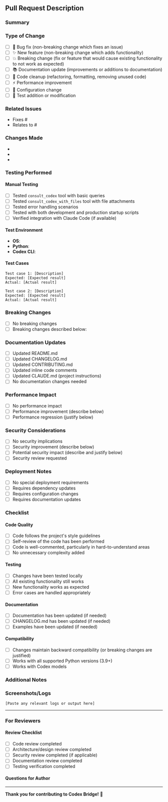 ## Pull Request Description

### Summary
<!-- Provide a brief summary of the changes in this PR -->

### Type of Change
<!-- Please delete options that are not relevant -->

- [ ] 🐛 Bug fix (non-breaking change which fixes an issue)
- [ ] ✨ New feature (non-breaking change which adds functionality)  
- [ ] 💥 Breaking change (fix or feature that would cause existing functionality to not work as expected)
- [ ] 📚 Documentation update (improvements or additions to documentation)
- [ ] 🧹 Code cleanup (refactoring, formatting, removing unused code)
- [ ] ⚡ Performance improvement
- [ ] 🔧 Configuration change
- [ ] 🧪 Test addition or modification

### Related Issues
<!-- Link any related issues using keywords like "Fixes #123" or "Relates to #456" -->

- Fixes #
- Relates to #

### Changes Made
<!-- Describe the specific changes made in this PR -->

- 
- 
- 

### Testing Performed
<!-- Describe how you tested these changes -->

#### Manual Testing
- [ ] Tested `consult_codex` tool with basic queries
- [ ] Tested `consult_codex_with_files` tool with file attachments  
- [ ] Tested error handling scenarios
- [ ] Tested with both development and production startup scripts
- [ ] Verified integration with Claude Code (if available)

#### Test Environment
- **OS**: <!-- e.g., macOS 14.0, Ubuntu 22.04 -->
- **Python**: <!-- e.g., 3.11.5 -->
- **Codex CLI**: <!-- e.g., 1.2.3 -->

#### Test Cases
<!-- List specific test cases you ran -->
```
Test case 1: [Description]
Expected: [Expected result]  
Actual: [Actual result]

Test case 2: [Description]
Expected: [Expected result]
Actual: [Actual result]
```

### Breaking Changes
<!-- If this introduces breaking changes, describe them and provide migration instructions -->

- [ ] No breaking changes
- [ ] Breaking changes described below:

<!-- Migration instructions for breaking changes -->

### Documentation Updates
<!-- Check all that apply -->

- [ ] Updated README.md
- [ ] Updated CHANGELOG.md
- [ ] Updated CONTRIBUTING.md  
- [ ] Updated inline code comments
- [ ] Updated CLAUDE.md (project instructions)
- [ ] No documentation changes needed

### Performance Impact
<!-- Describe any performance implications -->

- [ ] No performance impact
- [ ] Performance improvement (describe below)
- [ ] Performance regression (justify below)

### Security Considerations
<!-- Check all that apply -->

- [ ] No security implications
- [ ] Security improvement (describe below)
- [ ] Potential security impact (describe and justify below)
- [ ] Security review requested

### Deployment Notes
<!-- Any special considerations for deploying this change -->

- [ ] No special deployment requirements
- [ ] Requires dependency updates
- [ ] Requires configuration changes  
- [ ] Requires documentation updates

### Checklist
<!-- Please review and check all items before submitting -->

#### Code Quality
- [ ] Code follows the project's style guidelines
- [ ] Self-review of the code has been performed
- [ ] Code is well-commented, particularly in hard-to-understand areas
- [ ] No unnecessary complexity added

#### Testing  
- [ ] Changes have been tested locally
- [ ] All existing functionality still works
- [ ] New functionality works as expected
- [ ] Error cases are handled appropriately

#### Documentation
- [ ] Documentation has been updated (if needed)
- [ ] CHANGELOG.md has been updated (if needed)
- [ ] Examples have been updated (if needed)

#### Compatibility
- [ ] Changes maintain backward compatibility (or breaking changes are justified)
- [ ] Works with all supported Python versions (3.9+)
- [ ] Works with Codex models

### Additional Notes
<!-- Any additional information that reviewers should know -->

### Screenshots/Logs
<!-- Include any relevant screenshots, logs, or output -->

```
[Paste any relevant logs or output here]
```

---

### For Reviewers

#### Review Checklist
- [ ] Code review completed
- [ ] Architecture/design review completed
- [ ] Security review completed (if applicable)
- [ ] Documentation review completed
- [ ] Testing verification completed

#### Questions for Author
<!-- Reviewers can add questions here -->

---

**Thank you for contributing to Codex Bridge!** 🙏